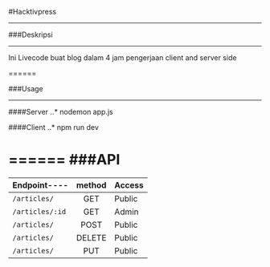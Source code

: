#Hacktivpress

***
###Deskripsi
***
Ini Livecode buat blog dalam 4 jam pengerjaan client and server side

======

###Usage
***
####Server
..* nodemon app.js

####Client
..* npm run dev

======
###API
======
|Endpoint----|method|Access|
|------------|:----:|------|
|`/articles/`|GET|Public|
|`/articles/:id`|GET|Admin|
|`/articles/`|POST|Public|
|`/articles/`|DELETE|Public|
|`/articles/`|PUT|Public|
